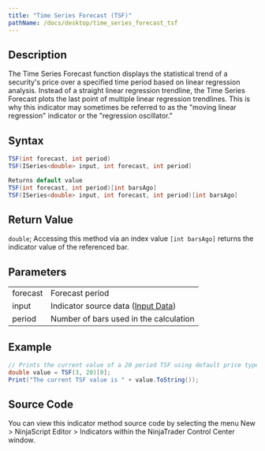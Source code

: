 ```yaml
---
title: "Time Series Forecast (TSF)"
pathName: /docs/desktop/time_series_forecast_tsf
---
```


## Description

The Time Series Forecast function displays the statistical trend of a security's price over a specified time period based on linear regression analysis. Instead of a straight linear regression trendline, the Time Series Forecast plots the last point of multiple linear regression trendlines. This is why this indicator may sometimes be referred to as the "moving linear regression" indicator or the "regression oscillator."

## Syntax

```csharp
TSF(int forecast, int period)
TSF(ISeries<double> input, int forecast, int period)

Returns default value
TSF(int forecast, int period)[int barsAgo]
TSF(ISeries<double> input, int forecast, int period)[int barsAgo]
```

## Return Value

`double`; Accessing this method via an index value `[int barsAgo]` returns the indicator value of the referenced bar.

## Parameters

|  |  |
| --- | --- |
| forecast | Forecast period |
| input | Indicator source data ([Input Data](/docs/desktop/valid_input_data_for_indicator)) |
| period | Number of bars used in the calculation |

## Example

```csharp
// Prints the current value of a 20 period TSF using default price type
double value = TSF(3, 20)[0];
Print("The current TSF value is " + value.ToString());
```

## Source Code

You can view this indicator method source code by selecting the menu New > NinjaScript Editor > Indicators within the NinjaTrader Control Center window.

